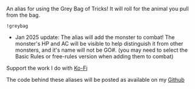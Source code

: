 An alias for using the Grey Bag of Tricks!  It will roll for the animal you pull from the bag.
 
`!greybag`

* Jan 2025 update: The alias will add the monster to combat!
The monster's HP and AC will be visible to help distinguish it from other monsters, and it's name will not be GO#.
(you may need to select the Basic Rules or free-rules version when adding them to combat)
 
Support the work I do with [Ko-Fi](https://ko-fi.com/thereverendb)
 
The code behind these aliases will be posted as available on my [Github](https://github.com/TheReverendB/avrae-aliases)